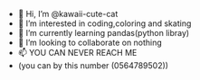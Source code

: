 - 👋 Hi, I’m @kawaii-cute-cat
- 👀 I’m interested in coding,coloring and skating
- 🌱 I’m currently learning pandas(python libray)
- 💞️ I’m looking to collaborate on nothing
- 📫 YOU CAN NEVER REACH ME
- (you can by this number (0564789502))

<!---
kawaii-cute-cat/kawaii-cute-cat is a ✨ special ✨ repository because its `README.md` (this file) appears on your GitHub profile.
You can click the Preview link to take a look at your changes.
--->
